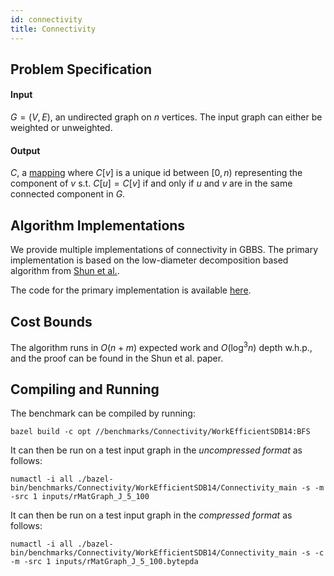 ```yaml
---
id: connectivity
title: Connectivity
---
```



## Problem Specification
#### Input
$G=(V, E)$, an undirected graph on $n$ vertices. The input graph can
either be weighted or unweighted.

#### Output
$C$, a [mapping](/benchmarks/definitions/) where $C[v]$ is a unique id
between $[0, n)$ representing the component of $v$ s.t. $C[u] = C[v]$
if and only if $u$ and $v$ are in the same connected component in $G$.


## Algorithm Implementations
We provide multiple implementations of connectivity in GBBS. The
primary implementation is based on the low-diameter decomposition
based algorithm from [Shun et
al.](https://dl.acm.org/doi/10.1145/2612669.2612692).

The code for the primary implementation is available
[here](https://github.com/ldhulipala/gbbs/tree/master/benchmarks/Connectivity/WorkEfficientSDB).


## Cost Bounds

The algorithm runs in $O(n + m)$ expected work and $O(\log^{3} n)$
depth w.h.p., and the proof can be found in the Shun et al. paper.


## Compiling and Running

The benchmark can be compiled by running:
```
bazel build -c opt //benchmarks/Connectivity/WorkEfficientSDB14:BFS
```

It can then be run on a test input graph in the *uncompressed format* as follows:
```
numactl -i all ./bazel-bin/benchmarks/Connectivity/WorkEfficientSDB14/Connectivity_main -s -m -src 1 inputs/rMatGraph_J_5_100
```

It can then be run on a test input graph in the *compressed format* as follows:
```
numactl -i all ./bazel-bin/benchmarks/Connectivity/WorkEfficientSDB14/Connectivity_main -s -c -m -src 1 inputs/rMatGraph_J_5_100.bytepda
```
